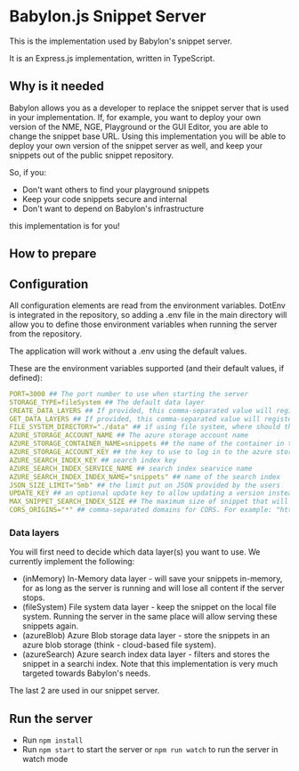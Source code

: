 # Babylon.js Snippet Server

This is the implementation used by Babylon's snippet server.

It is an Express.js implementation, written in TypeScript.

## Why is it needed

Babylon allows you as a developer to replace the snippet server that is used in your implementation. 
If, for example, you want to deploy your own version of the NME, NGE, Playground or the GUI Editor, you are able to change the snippet base URL.
Using this implementation you will be able to deploy your own version of the snippet server as well, and keep your snippets out of the public snippet repository.

So, if you:

- Don't want others to find your playground snippets
- Keep your code snippets secure and internal
- Don't want to depend on Babylon's infrastructure

this implementation is for you!

## How to prepare

## Configuration

All configuration elements are read from the environment variables. DotEnv is integrated in the repository, so adding a .env file in the main directory will allow you to define those environment variables when running the server from the repository.

The application will work without a .env using the default values.

These are the environment variables supported (and their default values, if defined):

```yaml
PORT=3000 ## The port number to use when starting the server
STORAGE_TYPE=fileSystem ## The default data layer
CREATE_DATA_LAYERS ## If provided, this comma-separated value will register these as the create layer(s). For example: "inMemory,fileSystem"
GET_DATA_LAYERS ## If provided, this comma-separated value will register these as the getter layer(s). For example: "inMemory"
FILE_SYSTEM_DIRECTORY="./data" ## if using file system, where should the snippets be saved.
AZURE_STORAGE_ACCOUNT_NAME ## The azure storage account name
AZURE_STORAGE_CONTAINER_NAME=snippets ## the name of the container in the blob storage
AZURE_STORAGE_ACCOUNT_KEY ## the key to use to log in to the azure storage account
AZURE_SEARCH_INDEX_KEY ## search index key
AZURE_SEARCH_INDEX_SERVICE_NAME ## search index searvice name
AZURE_SEARCH_INDEX_INDEX_NAME="snippets" ## name of the search index
JSON_SIZE_LIMIT="5mb" ## the limit put on JSON provided by the users
UPDATE_KEY ## an optional update key to allow updating a version instead of saving a new one
MAX_SNIPPET_SEARCH_INDEX_SIZE ## The maximum size of snippet that will be sent to the search index
CORS_ORIGINS="*" ## comma-separated domains for CORS. For example: "https://is.babylonjs.com,https://not.babylonjs.com"
```

### Data layers

You will first need to decide which data layer(s) you want to use. We currently implement the following:

- (inMemory) In-Memory data layer - will save your snippets in-memory, for as long as the server is running and will lose all content if the server stops.
- (fileSystem) File system data layer - keep the snippet on the local file system. Running the server in the same place will allow serving these snippets again.
- (azureBlob) Azure Blob storage data layer - store the snippets in an azure blob storage (think - cloud-based file system).
- (azureSearch) Azure search index data layer - filters and stores the snippet in a searchi index. Note that this implementation is very much targeted towards Babylon's needs.

The last 2 are used in our snippet server.

## Run the server

- Run `npm install`
- Run `npm start` to start the server or `npm run watch` to run the server in watch mode
